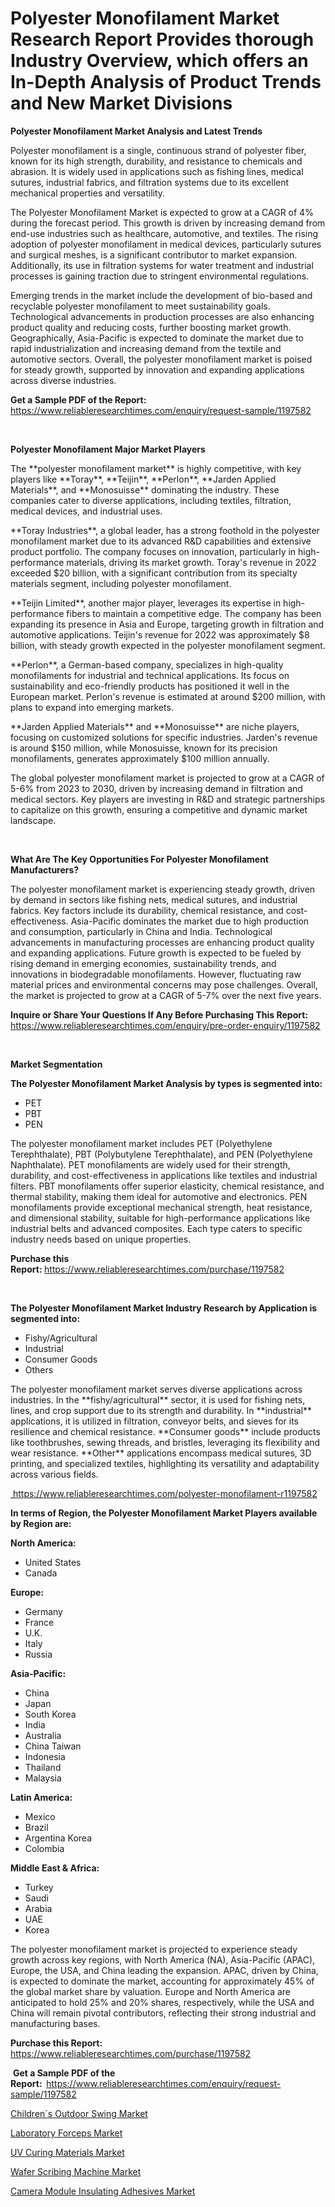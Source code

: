 <p><h1>Polyester Monofilament Market Research Report Provides thorough Industry Overview, which offers an In-Depth Analysis of Product Trends and New Market Divisions</h1></p><p><strong>Polyester Monofilament Market Analysis and Latest Trends</strong></p>
<p><p>Polyester monofilament is a single, continuous strand of polyester fiber, known for its high strength, durability, and resistance to chemicals and abrasion. It is widely used in applications such as fishing lines, medical sutures, industrial fabrics, and filtration systems due to its excellent mechanical properties and versatility.</p><p>The Polyester Monofilament Market is expected to grow at a CAGR of 4% during the forecast period. This growth is driven by increasing demand from end-use industries such as healthcare, automotive, and textiles. The rising adoption of polyester monofilament in medical devices, particularly sutures and surgical meshes, is a significant contributor to market expansion. Additionally, its use in filtration systems for water treatment and industrial processes is gaining traction due to stringent environmental regulations.</p><p>Emerging trends in the market include the development of bio-based and recyclable polyester monofilament to meet sustainability goals. Technological advancements in production processes are also enhancing product quality and reducing costs, further boosting market growth. Geographically, Asia-Pacific is expected to dominate the market due to rapid industrialization and increasing demand from the textile and automotive sectors. Overall, the polyester monofilament market is poised for steady growth, supported by innovation and expanding applications across diverse industries.</p></p>
<p><strong>Get a Sample PDF of the Report:&nbsp;</strong> <a href="https://www.reliableresearchtimes.com/enquiry/request-sample/1197582?utm_campaign=2176&utm_medium=2&utm_source=Github&utm_content=ia&utm_term=26012025&utm_id=polyester-monofilament">https://www.reliableresearchtimes.com/enquiry/request-sample/1197582</a></p>
<p>&nbsp;</p>
<p><strong>Polyester Monofilament Major Market Players</strong></p>
<p><p>The **polyester monofilament market** is highly competitive, with key players like **Toray**, **Teijin**, **Perlon**, **Jarden Applied Materials**, and **Monosuisse** dominating the industry. These companies cater to diverse applications, including textiles, filtration, medical devices, and industrial uses.</p><p>**Toray Industries**, a global leader, has a strong foothold in the polyester monofilament market due to its advanced R&D capabilities and extensive product portfolio. The company focuses on innovation, particularly in high-performance materials, driving its market growth. Toray's revenue in 2022 exceeded $20 billion, with a significant contribution from its specialty materials segment, including polyester monofilament.</p><p>**Teijin Limited**, another major player, leverages its expertise in high-performance fibers to maintain a competitive edge. The company has been expanding its presence in Asia and Europe, targeting growth in filtration and automotive applications. Teijin's revenue for 2022 was approximately $8 billion, with steady growth expected in the polyester monofilament segment.</p><p>**Perlon**, a German-based company, specializes in high-quality monofilaments for industrial and technical applications. Its focus on sustainability and eco-friendly products has positioned it well in the European market. Perlon's revenue is estimated at around $200 million, with plans to expand into emerging markets.</p><p>**Jarden Applied Materials** and **Monosuisse** are niche players, focusing on customized solutions for specific industries. Jarden's revenue is around $150 million, while Monosuisse, known for its precision monofilaments, generates approximately $100 million annually.</p><p>The global polyester monofilament market is projected to grow at a CAGR of 5-6% from 2023 to 2030, driven by increasing demand in filtration and medical sectors. Key players are investing in R&D and strategic partnerships to capitalize on this growth, ensuring a competitive and dynamic market landscape.</p></p>
<p>&nbsp;</p>
<p><strong>What Are The Key Opportunities For Polyester Monofilament Manufacturers?</strong></p>
<p><p>The polyester monofilament market is experiencing steady growth, driven by demand in sectors like fishing nets, medical sutures, and industrial fabrics. Key factors include its durability, chemical resistance, and cost-effectiveness. Asia-Pacific dominates the market due to high production and consumption, particularly in China and India. Technological advancements in manufacturing processes are enhancing product quality and expanding applications. Future growth is expected to be fueled by rising demand in emerging economies, sustainability trends, and innovations in biodegradable monofilaments. However, fluctuating raw material prices and environmental concerns may pose challenges. Overall, the market is projected to grow at a CAGR of 5-7% over the next five years.</p></p>
<p><strong>Inquire or Share Your Questions If Any Before Purchasing This Report:</strong> <a href="https://www.reliableresearchtimes.com/enquiry/pre-order-enquiry/1197582?utm_campaign=2176&utm_medium=2&utm_source=Github&utm_content=ia&utm_term=26012025&utm_id=polyester-monofilament">https://www.reliableresearchtimes.com/enquiry/pre-order-enquiry/1197582</a></p>
<p>&nbsp;</p>
<p><strong>Market Segmentation</strong></p>
<p><strong>The Polyester Monofilament Market Analysis by types is segmented into:</strong></p>
<p><ul><li>PET</li><li>PBT</li><li>PEN</li></ul></p>
<p><p>The polyester monofilament market includes PET (Polyethylene Terephthalate), PBT (Polybutylene Terephthalate), and PEN (Polyethylene Naphthalate). PET monofilaments are widely used for their strength, durability, and cost-effectiveness in applications like textiles and industrial filters. PBT monofilaments offer superior elasticity, chemical resistance, and thermal stability, making them ideal for automotive and electronics. PEN monofilaments provide exceptional mechanical strength, heat resistance, and dimensional stability, suitable for high-performance applications like industrial belts and advanced composites. Each type caters to specific industry needs based on unique properties.</p></p>
<p><strong>Purchase this Report:&nbsp;</strong><a href="https://www.reliableresearchtimes.com/purchase/1197582?utm_campaign=2176&utm_medium=2&utm_source=Github&utm_content=ia&utm_term=26012025&utm_id=polyester-monofilament">https://www.reliableresearchtimes.com/purchase/1197582</a></p>
<p>&nbsp;</p>
<p><strong>The Polyester Monofilament Market Industry Research by Application is segmented into:</strong></p>
<p><ul><li>Fishy/Agricultural</li><li>Industrial</li><li>Consumer Goods</li><li>Others</li></ul></p>
<p><p>The polyester monofilament market serves diverse applications across industries. In the **fishy/agricultural** sector, it is used for fishing nets, lines, and crop support due to its strength and durability. In **industrial** applications, it is utilized in filtration, conveyor belts, and sieves for its resilience and chemical resistance. **Consumer goods** include products like toothbrushes, sewing threads, and bristles, leveraging its flexibility and wear resistance. **Other** applications encompass medical sutures, 3D printing, and specialized textiles, highlighting its versatility and adaptability across various fields.</p></p>
<p><a href="https://www.reliableresearchtimes.com/polyester-monofilament-r1197582?utm_campaign=2176&utm_medium=2&utm_source=Github&utm_content=ia&utm_term=26012025&utm_id=polyester-monofilament">&nbsp;https://www.reliableresearchtimes.com/polyester-monofilament-r1197582</a></p>
<p><strong>In terms of Region, the Polyester Monofilament Market Players available by Region are:</strong></p>
<p>
    <p> <strong> North America: </strong>
        <ul>
            <li>United States</li>
            <li>Canada</li>
        </ul>
        </p> 
    <p> <strong> Europe: </strong>
        <ul>
            <li>Germany</li>
            <li>France</li>
            <li>U.K.</li>
            <li>Italy</li>
            <li>Russia</li>
        </ul>
        </p> 
    <p> <strong> Asia-Pacific: </strong>
        <ul>
            <li>China</li>
            <li>Japan</li>
            <li>South Korea</li>
            <li>India</li>
            <li>Australia</li>
            <li>China Taiwan</li>
            <li>Indonesia</li>
            <li>Thailand</li>
            <li>Malaysia</li>
        </ul>
        </p> 
    <p> <strong> Latin America: </strong>
        <ul>
            <li>Mexico</li>
            <li>Brazil</li>
            <li>Argentina Korea</li>
            <li>Colombia</li>
        </ul>
        </p> 
    <p> <strong> Middle East & Africa: </strong>
        <ul>
            <li>Turkey</li>
            <li>Saudi</li>
            <li>Arabia</li>
            <li>UAE</li>
            <li>Korea</li>
        </ul>
    </p>
    </p>
<p><p>The polyester monofilament market is projected to experience steady growth across key regions, with North America (NA), Asia-Pacific (APAC), Europe, the USA, and China leading the expansion. APAC, driven by China, is expected to dominate the market, accounting for approximately 45% of the global market share by valuation. Europe and North America are anticipated to hold 25% and 20% shares, respectively, while the USA and China will remain pivotal contributors, reflecting their strong industrial and manufacturing bases.</p></p>
<p><strong>Purchase this Report: </strong><a href="https://www.reliableresearchtimes.com/purchase/1197582?utm_campaign=2176&utm_medium=2&utm_source=Github&utm_content=ia&utm_term=26012025&utm_id=polyester-monofilament">https://www.reliableresearchtimes.com/purchase/1197582</a></p>
<p>&nbsp;<strong>Get a Sample PDF of the Report:&nbsp;&nbsp;</strong><a href="https://www.reliableresearchtimes.com/enquiry/request-sample/1197582?utm_campaign=2176&utm_medium=2&utm_source=Github&utm_content=ia&utm_term=26012025&utm_id=polyester-monofilament">https://www.reliableresearchtimes.com/enquiry/request-sample/1197582</a></p>
<p><strong></strong></p>
<p><p><a href="https://www.linkedin.com/pulse/significant-growth-expected-childrens-outdoor-swing-market-projected-hqudc?utm_campaign=2176&utm_medium=2&utm_source=Github&utm_content=ia&utm_term=26012025&utm_id=polyester-monofilament">Children`s Outdoor Swing Market</a></p><p><a href="https://www.linkedin.com/pulse/laboratory-forceps-market-includes-complete-analysis-size-lpwoc?utm_campaign=2176&utm_medium=2&utm_source=Github&utm_content=ia&utm_term=26012025&utm_id=polyester-monofilament">Laboratory Forceps Market</a></p><p><a href="https://www.linkedin.com/pulse/market-report-years-2025-2032-114-cagrshowing-significant-growth-tzmqe?utm_campaign=2176&utm_medium=2&utm_source=Github&utm_content=ia&utm_term=26012025&utm_id=polyester-monofilament">UV Curing Materials Market</a></p><p><a href="https://www.linkedin.com/pulse/wafer-scribing-machine-market-analysis-new-trends-size-growth-sgfte?utm_campaign=2176&utm_medium=2&utm_source=Github&utm_content=ia&utm_term=26012025&utm_id=polyester-monofilament">Wafer Scribing Machine Market</a></p><p><a href="https://www.linkedin.com/pulse/analysis-current-state-future-growth-potential-camera-module-5wmce?utm_campaign=2176&utm_medium=2&utm_source=Github&utm_content=ia&utm_term=26012025&utm_id=polyester-monofilament">Camera Module Insulating Adhesives Market</a></p></p>